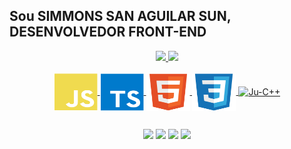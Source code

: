 ## Sou  SIMMONS SAN AGUILAR SUN, DESENVOLVEDOR FRONT-END
<div align="center">
  <a href="https://github.com/simmonssun">
  <img height="180em" src="https://github-readme-stats.vercel.app/api?username=simmonssun&show_icons=true&theme=dracula&include_all_commits=true&count_private=true"/>
  <img height="180em" src="https://github-readme-stats.vercel.app/api/top-langs/?username=simmonssun&layout=compact&langs_count=7&theme=dracula"/>
</div>
  
<div align="center" style="display: inline_block"><br>
  <img align="center" alt="Ju-Js" height="60" width="70" src="https://raw.githubusercontent.com/devicons/devicon/master/icons/javascript/javascript-plain.svg">
  <img align="center" alt="Ju-Ts" height="60" width="70" src="https://raw.githubusercontent.com/devicons/devicon/master/icons/typescript/typescript-plain.svg">
  <img align="center" alt="Ju-HTML" height="60" width="70" src="https://raw.githubusercontent.com/devicons/devicon/master/icons/html5/html5-original.svg">
  <img align="center" alt="Ju-CSS" height="60" width="70" src="https://raw.githubusercontent.com/devicons/devicon/master/icons/css3/css3-original.svg">
   <img align="center" alt="Ju-C++" height="60" width="70" src="https://cdn.jsdelivr.net/gh/devicons/devicon/icons/angularjs/angularjs-original.svg" />
</div>

  
  ##
 
<div align="center"> 
  <a href="https://www.youtube.com/channel/UCKDRbqFit7H8DN-5lXfBdVg/playlists" target="_blank"><img src="https://img.shields.io/badge/YouTube-FF0000?style=for-the-badge&logo=youtube&logoColor=white" target="_blank"></a>
  <a href="https://instagram.com/san_imobiliario" target="_blank"><img src="https://img.shields.io/badge/-Instagram-%23E4405F?style=for-the-badge&logo=instagram&logoColor=white" target="_blank"></a>
   <a href = "mailto:meloesun@gmail.com"><img src="https://img.shields.io/badge/-Gmail-%23333?style=for-the-badge&logo=gmail&logoColor=white" target="_blank"></a>
  <a href="https://www.linkedin.com/in/" target="_blank"><img src="https://img.shields.io/badge/-LinkedIn-%230077B5?style=for-the-badge&logo=linkedin&logoColor=white" target="_blank"></a> 
 
</div>
 
